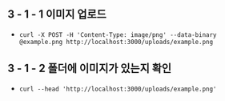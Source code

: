 ## 3 - 1 - 1 이미지 업로드

- `curl -X POST -H 'Content-Type: image/png' --data-binary @example.png http://localhost:3000/uploads/example.png`

## 3 - 1 - 2 폴더에 이미지가 있는지 확인

- `curl --head 'http://localhost:3000/uploads/example.png'`